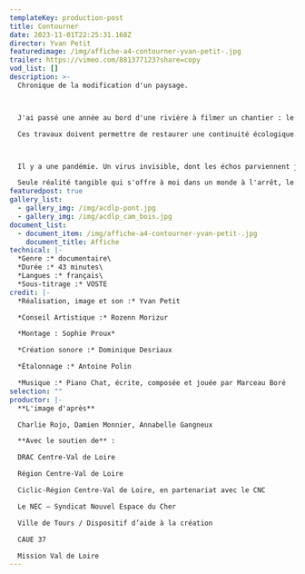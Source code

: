 ```yaml
---
templateKey: production-post
title: Contourner
date: 2023-11-01T22:25:31.168Z
director: Yvan Petit
featuredimage: /img/affiche-a4-contourner-yvan-petit-.jpg
trailer: https://vimeo.com/881377123?share=copy
vod_list: []
description: >-
  Chronique de la modification d'un paysage.



  J'ai passé une année au bord d'une rivière à filmer un chantier : le creusement d'un bras de rivière artificiel.

  Ces travaux doivent permettre de restaurer une continuité écologique.



  Il y a une pandémie. Un virus invisible, dont les échos parviennent jusqu'à ce huis-clos à ciel ouvert, à travers la succession des annonces gouvernementales. « Vagues », « seuils », « pics », « reflux ». Les mots font un travail de sape, d'érosion du réel, résonnent avec les images.

  Seule réalité tangible qui s'offre à moi dans un monde à l'arrêt, le mouvement des machines crée un ballet mécanique qui creuse, modèle, et façonne un paysage.
featuredpost: true
gallery_list:
  - gallery_img: /img/acdlp-pont.jpg
  - gallery_img: /img/acdlp_cam_bois.jpg
document_list:
  - document_item: /img/affiche-a4-contourner-yvan-petit-.jpg
    document_title: Affiche
technical: |-
  *Genre :* documentaire\
  *Durée :* 43 minutes\
  *Langues :* français\
  *Sous-titrage :* VOSTE
credit: |-
  *Réalisation, image et son :* Yvan Petit

  *Conseil Artistique :* Rozenn Morizur

  *Montage : Sophie Proux*

  *Création sonore :* Dominique Desriaux

  *Étalonnage :* Antoine Polin

  *Musique :* Piano Chat, écrite, composée et jouée par Marceau Boré
selection: ""
productor: |-
  **L'image d'après**

  Charlie Rojo, Damien Monnier, Annabelle Gangneux

  **Avec le soutien de** :

  DRAC Centre-Val de Loire

  Région Centre-Val de Loire

  Ciclic-Région Centre-Val de Loire, en partenariat avec le CNC

  Le NEC – Syndicat Nouvel Espace du Cher

  Ville de Tours / Dispositif d’aide à la création

  CAUE 37

  Mission Val de Loire
---
```

